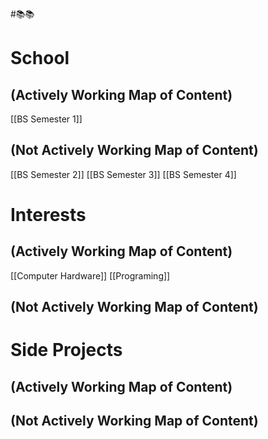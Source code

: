 #📚📚
# School
## (Actively Working Map of Content)
[[BS Semester 1]]

## (Not Actively Working Map of Content)
[[BS Semester 2]]
[[BS Semester 3]]
[[BS Semester 4]]

# Interests
## (Actively Working Map of Content)
[[Computer Hardware]]
[[Programing]]

## (Not Actively Working Map of Content)


# Side Projects
## (Actively Working Map of Content)


## (Not Actively Working Map of Content)


